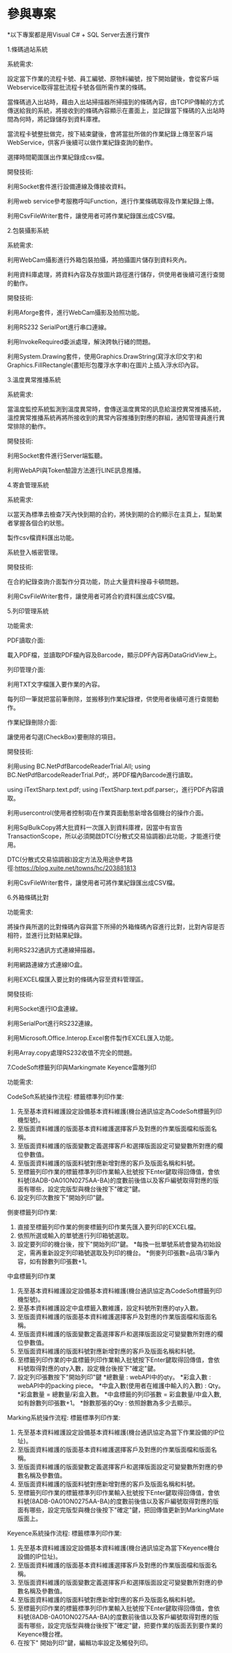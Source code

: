 # 參與專案

*以下專案都是用Visual C# + SQL Server去進行實作

1.條碼過站系統

系統需求:

設定當下作業的流程卡號、員工編號、原物料編號，按下開始鍵後，會從客戶端Webservice取得當批流程卡號各個所需作業的條碼。

當條碼過入出站時，藉由入出站掃描器所掃描到的條碼內容，由TCPIP傳輸的方式傳送給我的系統，將接收到的條碼內容顯示在畫面上，並記錄當下條碼的入出站時間為何時，將記錄儲存到資料庫裡。

當流程卡號整批做完，按下結束鍵後，會將當批所做的作業紀錄上傳至客戶端WebService，供客戶後續可以做作業紀錄查詢的動作。

選擇時間範圍匯出作業紀錄成csv檔。

開發技術:

利用Socket套件進行設備連線及傳接收資料。

利用web service參考服務呼叫Function，進行作業條碼取得及作業紀錄上傳。

利用CsvFileWriter套件，讓使用者可將作業紀錄匯出成CSV檔。

2.包裝攝影系統

系統需求:

利用WebCam攝影進行外箱包裝拍攝，將拍攝圖片儲存到資料夾內。

利用資料庫處理，將資料內容及存放圖片路徑進行儲存，供使用者後續可進行查閱的動作。

開發技術:

利用Aforge套件，進行WebCam攝影及拍照功能。

利用RS232 SerialPort進行串口連線。

利用InvokeRequired委派處理，解決跨執行緒的問題。

利用System.Drawing套件，使用Graphics.DrawString(寫浮水印文字)和Graphics.FillRectangle(畫矩形包覆浮水字串)在圖片上插入浮水印內容。

3.溫度異常推播系統

系統需求:

當溫度監控系統監測到溫度異常時，會傳送溫度異常的訊息給溫控異常推播系統，溫控異常推播系統再將所接收到的異常內容推播到對應的群組，通知管理員進行異常排除的動作。

開發技術:

利用Socket套件進行Server端監聽。

利用WebAPI與Token驗證方法進行LINE訊息推播。

4.寄倉管理系統

系統需求:

以當天為標準去檢查7天內快到期的合約，將快到期的合約顯示在主頁上，幫助業者掌握各個合約狀態。

製作csv檔資料匯出功能。

系統登入帳密管理。

開發技術:

在合約紀錄查詢介面製作分頁功能，防止大量資料搜尋卡頓問題。

利用CsvFileWriter套件，讓使用者可將合約資料匯出成CSV檔。

5.列印管理系統

功能需求:

PDF讀取介面:

載入PDF檔，並讀取PDF檔內容及Barcode，顯示DPF內容再DataGridView上。

列印管理介面:

利用TXT文字檔匯入要作業的內容。

每列印一筆就把當前筆刪除，並搬移到作業紀錄裡，供使用者後續可進行查閱動作。

作業紀錄刪除介面:

讓使用者勾選(CheckBox)要刪除的項目。

開發技術:

利用using BC.NetPdfBarcodeReaderTrial.All; using BC.NetPdfBarcodeReaderTrial.Pdf;，將PDF檔內Barcode進行讀取。

using iTextSharp.text.pdf; using iTextSharp.text.pdf.parser;，進行PDF內容讀取。

利用usercontrol(使用者控制項)在作業頁面動態新增各個機台的操作介面。

利用SqlBulkCopy將大批資料一次匯入到資料庫裡，因當中有宣告TransactionScope，所以必須開啟DTC(分散式交易協調器)此功能，才能進行使用。

DTC(分散式交易協調器)設定方法及用途參考路徑:https://blog.xuite.net/towns/hc/203881813

利用CsvFileWriter套件，讓使用者可將作業紀錄匯出成CSV檔。

6.外箱條碼比對

功能需求:

將操作員所選的比對條碼內容與當下所掃的外箱條碼內容進行比對，比對內容是否相符，並進行比對結果紀錄。

利用RS232通訊方式連線掃描器。

利用網路連線方式連線IO盒。

利用EXCEL檔匯入要比對的條碼內容至資料管理區。

開發技術:

利用Socket進行IO盒連線。

利用SerialPort進行RS232連線。

利用Microsoft.Office.Interop.Excel套件製作EXCEL匯入功能。

利用Array.copy處理RS232收值不完全的問題。

7.CodeSoft標籤列印與Markingmate Keyence雷雕列印

功能需求:

CodeSoft系統操作流程:
標籤標準列印作業:
1.	先至基本資料維護設定設備基本資料維護(機台通訊協定為CodeSoft標籤列印機型號)。
2.	至版面資料維護的版面基本資料維護選擇客戶及對應的作業版面檔和版面名稱。
3.	至版面資料維護的版面變數定義選擇客戶和選擇版面設定可變變數所對應的欄位參數值。
4.	至版面資料維護的版面料號對應新增對應的客戶及版面名稱和料號。
5.	至標籤列印作業的標籤標準列印作業輸入批號按下Enter鍵取得回傳值，會依料號(8ADB-0A01ON0275AA-BA)的度數前後值以及客戶編號取得對應的版面有哪些，設定完版型與機台後按下"確定"鍵。
6.	設定列印次數按下"開始列印"鍵。

側麥標籤列印作業:
1.	直接至標籤列印作業的側麥標籤列印作業先匯入要列印的EXCEL檔。
2.	依照所選或輸入的單號進行列印箱號選取。
3.	設定要列印的機台後，按下"開始列印"鍵。
*每換一批單號系統會變為初始設定，需再重新設定列印箱號選取及列印的機台。
*側麥列印張數=品項/3筆內容，如有餘數列印張數+1。

中盒標籤列印作業
1.	先至基本資料維護設定設備基本資料維護(機台通訊協定為CodeSoft標籤列印機型號)。
2.	至基本資料維護設定中盒標籤入數維護，設定料號所對應的qty入數。
3.	至版面資料維護的版面基本資料維護選擇客戶及對應的作業版面檔和版面名稱。
4.	至版面資料維護的版面變數定義選擇客戶和選擇版面設定可變變數所對應的欄位參數值。
5.	至版面資料維護的版面料號對應新增對應的客戶及版面名稱和料號。
6.	至標籤列印作業的中盒標籤列印作業輸入批號按下Enter鍵取得回傳值，會依料號取得對應的qty入數，設定機台後按下"確定"鍵。
7.	設定列印張數按下"開始列印"鍵
*總數量 : webAPI中的qty。
*彩盒入數 : webAPI中的packing piece。
*中盒入數(使用者在維護中輸入的入數) : Qty。
*彩盒數量 = 總數量/彩盒入數。
*中盒標籤的列印張數 = 彩盒數量/中盒入數,如有餘數列印張數+1。
*餘數那張的Qty : 依照餘數為多少去顯示。

Marking系統操作流程:
標籤標準列印作業:
1.	先至基本資料維護設定設備基本資料維護(機台通訊協定為當下作業設備的IP位址)。
2.	至版面資料維護的版面基本資料維護選擇客戶及對應的作業版面檔和版面名稱。
3.	至版面資料維護的版面變數定義選擇客戶和選擇版面設定可變變數所對應的參數名稱及參數值。
4.	至版面資料維護的版面料號對應新增對應的客戶及版面名稱和料號。
5.	至標籤列印作業的標籤標準列印作業輸入批號按下Enter鍵取得回傳值，會依料號(8ADB-0A01ON0275AA-BA)的度數前後值以及客戶編號取得對應的版面有哪些，設定完版型與機台後按下"確定"鍵，把回傳值更新到MarkingMate版面上。

Keyence系統操作流程:
標籤標準列印作業:
1.	先至基本資料維護設定設備基本資料維護(機台通訊協定為當下Keyence機台設備的IP位址)。
2.	至版面資料維護的版面基本資料維護選擇客戶及對應的作業版面檔和版面名稱。
3.	至版面資料維護的版面變數定義選擇客戶和選擇版面設定可變變數所對應的參數名稱及參數值。
4.	至版面資料維護的版面料號對應新增對應的客戶及版面名稱和料號。
5.	至標籤列印作業的標籤標準列印作業輸入批號按下Enter鍵取得回傳值，會依料號(8ADB-0A01ON0275AA-BA)的度數前後值以及客戶編號取得對應的版面有哪些，設定完版型與機台後按下"確定"鍵，把要作業的版面丟到要作業的Keyence機台裡。
6.	在按下" 開始列印"鍵，編輯功率設定及觸發列印。






